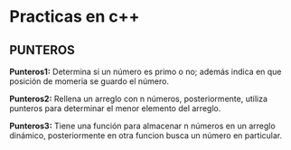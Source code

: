 # Practicas en c++

## PUNTEROS

**Punteros1:** Determina si un número es primo o no; además indica en que posición de momeria se guardo el número.

**Punteros2:** Rellena un arreglo con n números, posteriormente, utiliza punteros para determinar el menor elemento del arreglo.

**Punteros3:** Tiene una función para almacenar n números en un arreglo dinámico, posteriormente en otra funcion busca un número en particular.